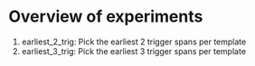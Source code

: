 # Overview of experiments
1. earliest_2_trig: Pick the earliest 2 trigger spans per template
2. earliest_3_trig: Pick the earliest 3 trigger spans per template